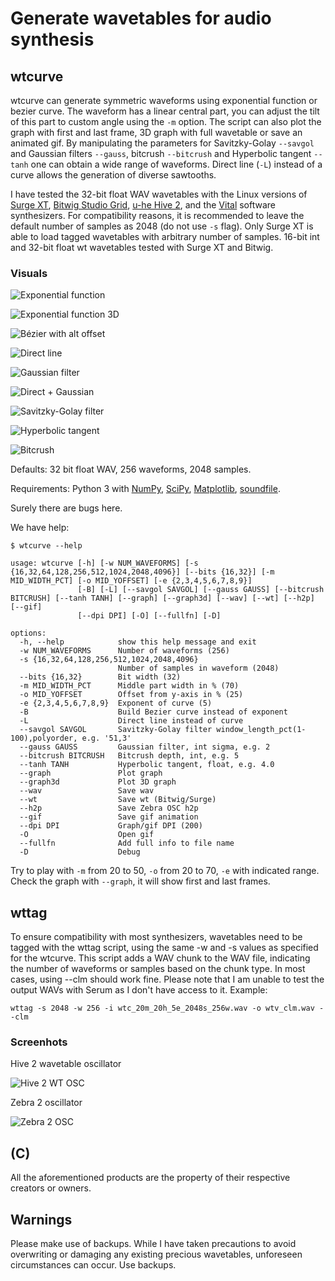 # Generate wavetables for audio synthesis

## wtcurve

wtcurve can generate symmetric waveforms using exponential function or bezier curve. The waveform has a linear central part, you can adjust the tilt of this part to custom angle using the `-m` option. The script can also plot the graph with first and last frame, 3D graph with full wavetable or save an animated gif. By manipulating the parameters for Savitzky-Golay `--savgol` and Gaussian filters `--gauss`, bitcrush `--bitcrush` and Hyperbolic tangent `--tanh` one can obtain a wide range of waveforms. Direct line (`-L`) instead of a curve allows the generation of diverse sawtooths.

I have tested the 32-bit float WAV wavetables with the Linux versions of [Surge XT](https://surge-synthesizer.github.io/), [Bitwig Studio Grid](https://www.bitwig.com/the-grid/), [u-he Hive 2](https://u-he.com/products/hive/), and the [Vital](https://vital.audio/) software synthesizers. For compatibility reasons, it is recommended to leave the default number of samples as 2048 (do not use `-s` flag). Only Surge XT is able to load tagged wavetables with arbitrary number of samples. 16-bit int and 32-bit float wt wavetables tested with Surge XT and Bitwig.

### Visuals

![Exponential function](images/70m_25h_5e_anim.gif "Exponential function")

![Exponential function 3D](images/70m_25h_5e_3d.jpg "Exponential function 3D")

![Bézier with alt offset](images/70m_45h_bz_anim.gif "Bézier with alt offset")

![Direct line](images/70m_25h_dl_anim.gif "Direct line")

![Gaussian filter](images/70m_25h_9e_ga40_anim.gif "Gaussian filter")

![Direct + Gaussian](images/70m_25h_dl_ga40_anim.gif "Direct + Gaussian")

![Savitzky-Golay filter](images/70m_25h_5e_sg10-3_anim.gif "Savitzky-Golay filter")

![Hyperbolic tangent](images/70m_5h_5e_tanh5.0_anim.gif "Hyperbolic tangent")

![Bitcrush](images/70m_25h_5e_bc4_anim.gif "Bitcrush")

Defaults: 32 bit float WAV, 256 waveforms, 2048 samples.

Requirements: Python 3 with [NumPy](https://numpy.org/install/), [SciPy](https://scipy.org/), [Matplotlib](https://matplotlib.org), [soundfile](https://github.com/bastibe/python-soundfile).

Surely there are bugs here.

We have help:

```text
$ wtcurve --help

usage: wtcurve [-h] [-w NUM_WAVEFORMS] [-s {16,32,64,128,256,512,1024,2048,4096}] [--bits {16,32}] [-m MID_WIDTH_PCT] [-o MID_YOFFSET] [-e {2,3,4,5,6,7,8,9}]
               [-B] [-L] [--savgol SAVGOL] [--gauss GAUSS] [--bitcrush BITCRUSH] [--tanh TANH] [--graph] [--graph3d] [--wav] [--wt] [--h2p] [--gif]
               [--dpi DPI] [-O] [--fullfn] [-D]

options:
  -h, --help            show this help message and exit
  -w NUM_WAVEFORMS      Number of waveforms (256)
  -s {16,32,64,128,256,512,1024,2048,4096}
                        Number of samples in waveform (2048)
  --bits {16,32}        Bit width (32)
  -m MID_WIDTH_PCT      Middle part width in % (70)
  -o MID_YOFFSET        Offset from y-axis in % (25)
  -e {2,3,4,5,6,7,8,9}  Exponent of curve (5)
  -B                    Build Bezier curve instead of exponent
  -L                    Direct line instead of curve
  --savgol SAVGOL       Savitzky-Golay filter window_length_pct(1-100),polyorder, e.g. '51,3'
  --gauss GAUSS         Gaussian filter, int sigma, e.g. 2
  --bitcrush BITCRUSH   Bitcrush depth, int, e.g. 5
  --tanh TANH           Hyperbolic tangent, float, e.g. 4.0
  --graph               Plot graph
  --graph3d             Plot 3D graph
  --wav                 Save wav
  --wt                  Save wt (Bitwig/Surge)
  --h2p                 Save Zebra OSC h2p
  --gif                 Save gif animation
  --dpi DPI             Graph/gif DPI (200)
  -O                    Open gif
  --fullfn              Add full info to file name
  -D                    Debug
```

Try to play with `-m` from 20 to 50, `-o` from 20 to 70, `-e` with indicated range. Check the graph with `--graph`, it will show first and last frames.

## wttag

To ensure compatibility with most synthesizers, wavetables need to be tagged with the wttag script, using the same -w and -s values as specified for the wtcurve. This script adds a WAV chunk to the WAV file, indicating the number of waveforms or samples based on the chunk type. In most cases, using --clm should work fine. Please note that I am unable to test the output WAVs with Serum as I don't have access to it. Example:

```text
wttag -s 2048 -w 256 -i wtc_20m_20h_5e_2048s_256w.wav -o wtv_clm.wav --clm
```

### Screenhots

Hive 2 wavetable oscillator

![Hive 2 WT OSC](images/hive_wt.jpg)

Zebra 2 oscillator

![Zebra 2 OSC](images/zebra_osc.jpg)

## (C)

All the aforementioned products are the property of their respective creators or owners.

## Warnings

Please make use of backups. While I have taken precautions to avoid overwriting or damaging any existing precious wavetables, unforeseen circumstances can occur. Use backups.
